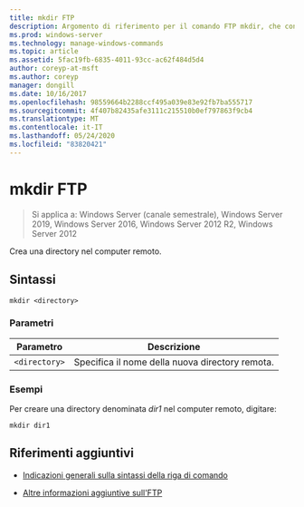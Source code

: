 ```yaml
---
title: mkdir FTP
description: Argomento di riferimento per il comando FTP mkdir, che consente di creare una directory nel computer remoto.
ms.prod: windows-server
ms.technology: manage-windows-commands
ms.topic: article
ms.assetid: 5fac19fb-6835-4011-93cc-ac62f484d5d4
author: coreyp-at-msft
ms.author: coreyp
manager: dongill
ms.date: 10/16/2017
ms.openlocfilehash: 98559664b2288ccf495a039e83e92fb7ba555717
ms.sourcegitcommit: 4f407b82435afe3111c215510b0ef797863f9cb4
ms.translationtype: MT
ms.contentlocale: it-IT
ms.lasthandoff: 05/24/2020
ms.locfileid: "83820421"
---
```

# <a name="ftp-mkdir"></a>mkdir FTP

> Si applica a: Windows Server (canale semestrale), Windows Server 2019, Windows Server 2016, Windows Server 2012 R2, Windows Server 2012

Crea una directory nel computer remoto.

## <a name="syntax"></a>Sintassi

```
mkdir <directory>
```

### <a name="parameters"></a>Parametri

| Parametro | Descrizione |
| --------- | ----------- |
| `<directory>` | Specifica il nome della nuova directory remota. |

### <a name="examples"></a>Esempi

Per creare una directory denominata *dir1* nel computer remoto, digitare:

```
mkdir dir1
```

## <a name="additional-references"></a>Riferimenti aggiuntivi

- [Indicazioni generali sulla sintassi della riga di comando](command-line-syntax-key.md)

- [Altre informazioni aggiuntive sull'FTP](https://docs.microsoft.com/previous-versions/orphan-topics/ws.10/cc756013(v=ws.10))
